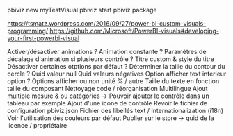
pbiviz new myTestVisual
pbiviz start
pbiviz package

https://tsmatz.wordpress.com/2016/09/27/power-bi-custom-visuals-programming/
https://github.com/Microsoft/PowerBI-visuals#developing-your-first-powerbi-visual

Activer/désactiver animations ?
Animation constante ? Paramètres de décalage d'animation si plusieurs contrôle ?
Titre custom & style du titre
Désactiver certaines otptions par défaut ?
Déterminer la taille du contour du cercle ?
Quid valeur null
Quid valeurs négatives
Option afficher text interieur option ?
Options afficher ou non unité % / autre
Taille du texte en fonction taille du composant
Nettoyage code / réorganisation
Multilingue
Ajout multiple mesure & ou catégories -> Pouvoir ajouter le contrôle dans un tableau par exemple
Ajout d'une icone de contrôle
Revoir le fichier de configuration pbiviz.json
Fichier des libellés text / Internationalization (i18n)
Voir l'utilisation des couleurs par défaut
Publier sur le store -> quid de la licence / propriétaire
